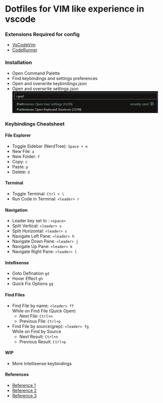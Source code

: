 # Dotfiles for VIM like experience in vscode
### Extensions Required for config
- [VsCodeVim](https://marketplace.visualstudio.com/items?itemName=vscodevim.vim)
- [CodeRunner](https://marketplace.visualstudio.com/items?itemName=formulahendry.code-runner)
### Installation
- Open Command Palette
- Find keybindings and settings preferences
- Open and overwrite keybindings.json
- Open and overwrite settings.json
![alt text](install.png)
### Keybindings Cheatsheet

#### File Explorer
- Toggle Sidebar (NerdTree): `Space + e`
- New File: `a`
- New Folder: `f`
- Copy: `c`
- Paste: `p`
- Delete: `d`

#### Terminal
- Toggle Terminal: `Ctrl + \`
- Run Code in Terminal: `<leader> r`
#### Navigation
- Leader key set to : `<space>`
- Split Vertical: `<leader> v`
- Split Horizontal: `<leader> s`
- Navigate Left Pane: `<leader> h`
- Navigate Down Pane: `<leader> j`
- Navigate Up Pane: `<leader> k`
- Navigate Right Pane: `<leader> l`
#### Intellisense
- Goto Defination `gd`
- Hover Effect `gh`
- Quick Fix Options `gq`
#### Find Files
- Find File by name: `<leader> ff`  
  While on Find File (Quick Open)
  - Next File: `Ctrl+n`
  - Previous FIle: `Ctrl+p`   
- Find File by source(grep): `<leader> fg`  
  While on Find by Source 
  - Next Result: `Ctrl+n`
  - Previous Result: `Ctrl+p` 
#### WIP
- More Intellisense keybindings

#### References
- [Reference 1](https://dev.to/ansonh/10-vs-code-vim-tricks-to-boost-your-productivity-1b0n)
- [Reference 2](https://code.visualstudio.com/docs/getstarted/keybindings)
- [Reference 3](https://code.visualstudio.com/api/references/when-clause-contexts)

